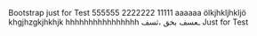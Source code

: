 Bootstrap
just for Test
555555
2222222
11111
aaaaaa
ölkjhkljhkljö
khgjhzgkjhkhjk
hhhhhhhhhhhhhhhh
ـعسف بخق ،ثسف
Just for Test
